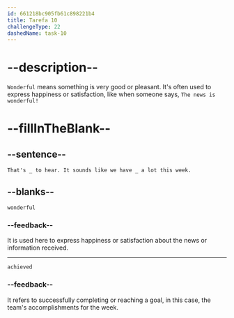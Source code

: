 ```yaml
---
id: 661218bc905fb61c898221b4
title: Tarefa 10
challengeType: 22
dashedName: task-10
---
```


<!--
AUDIO REFERENCE:
Sarah: That's wonderful to hear. It sounds like we have achieved a lot this week.
-->

# --description--

`Wonderful` means something is very good or pleasant. It's often used to express happiness or satisfaction, like when someone says, `The news is wonderful!`

# --fillInTheBlank--

## --sentence--

`That's _ to hear. It sounds like we have _ a lot this week.`

## --blanks--

`wonderful`

### --feedback--

It is used here to express happiness or satisfaction about the news or information received.

---

`achieved`

### --feedback--

It refers to successfully completing or reaching a goal, in this case, the team's accomplishments for the week.

